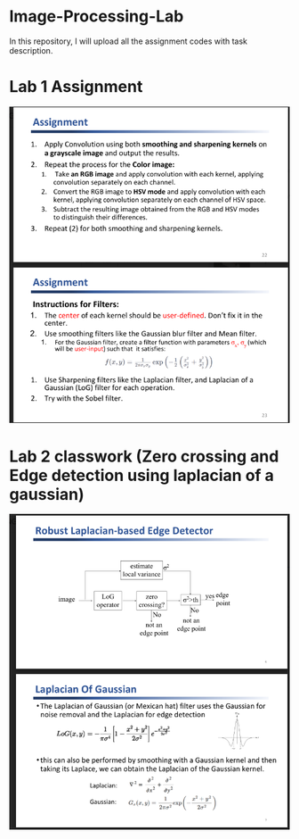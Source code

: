 # Image-Processing-Lab
In this repository, I will upload all the assignment codes with task description.

# Lab 1 Assignment
![Lab 1 assignment](https://github.com/eleusKUET/Image-Processing-Lab/blob/main/Screenshot%202024-03-10%20234545.png)

# Lab 2 classwork (Zero crossing and Edge detection using laplacian of a gaussian)
![Lab 2 classwork](https://github.com/eleusKUET/Image-Processing-Lab/blob/main/Screenshot%202024-03-10%20235616.png)

